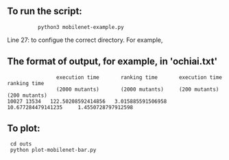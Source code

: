 
To run the script:  
--------------------
              python3 mobilenet-example.py

Line 27: to configue the correct directory. For example, 



The format of output, for example, in 'ochiai.txt'
---------------------------------------------------

                    execution time       ranking time       execution time          ranking time 
                    (2000 mutants)       (2000 mutants)     (200 mutants)           (200 mutants)  
    10027 13534   122.50208592414856   3.015885591506958   10.677284479141235     1.4550728797912598


To plot:
---------
     cd outs
     python plot-mobilenet-bar.py
